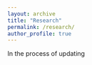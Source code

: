 ```yaml
---
layout: archive
title: "Research"
permalink: /research/
author_profile: true
---
```



In the process of updating
